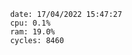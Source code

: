 

                date: 17/04/2022 15:47:27
                cpu: 0.1%
                ram: 19.0%
                cycles: 8460

                         